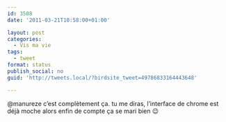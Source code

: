 ```yaml
---
id: 3508
date: '2011-03-21T10:58:00+01:00'

layout: post
categories:
  - Vis ma vie
tags:
  - tweet
format: status
publish_social: no
guid: 'http://tweets.local/?birdsite_tweet=49786833164443648'

---
```


@manureze c’est complètement ça. tu me diras, l’interface de chrome est déjà moche alors enfin de compte ça se mari bien 😉